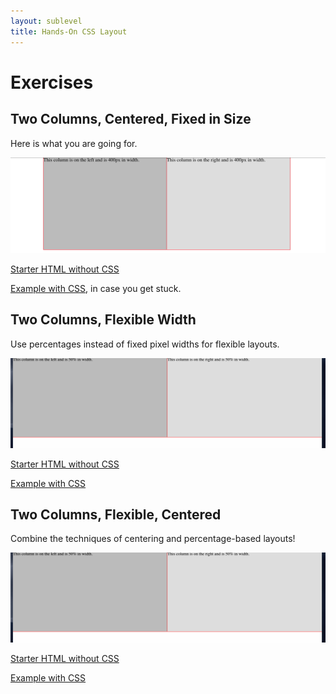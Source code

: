 ```yaml
---
layout: sublevel
title: Hands-On CSS Layout
---
```


# Exercises

## Two Columns, Centered, Fixed in Size

Here is what you are going for.

![](05-exercises-1.png)

[Starter HTML without CSS](https://codepen.io/mallioch/pen/XoBaJv?editors=1100#0)

[Example with CSS](https://codepen.io/mallioch/pen/gLaaeY?editors=1100#0), in case you get stuck.

## Two Columns, Flexible Width

Use percentages instead of fixed pixel widths for flexible layouts.

![](05-exercises-2.gif)

[Starter HTML without CSS](https://codepen.io/mallioch/pen/NeBvrB?editors=1100)

[Example with CSS](https://codepen.io/mallioch/pen/ObyyQJ?editors=1100#0)

## Two Columns, Flexible, Centered

Combine the techniques of centering and percentage-based layouts!

![](05-exercises-2.gif)

[Starter HTML without CSS](https://codepen.io/mallioch/pen/aPjyBv?editors=1100#0)

[Example with CSS](https://codepen.io/mallioch/pen/woKKXK?editors=1100#0)




